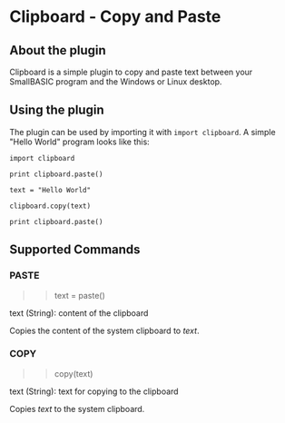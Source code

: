 # Clipboard - Copy and Paste

## About the plugin

Clipboard is a simple plugin to copy and paste text between your SmallBASIC program and the Windows or Linux desktop.

## Using the plugin

The plugin can be used by importing it with `import clipboard`. A simple "Hello World" program looks like this:


```
import clipboard

print clipboard.paste()

text = "Hello World"

clipboard.copy(text)

print clipboard.paste()
```

## Supported Commands

### PASTE

>> text = paste()

text (String): content of the clipboard

Copies the content of the system clipboard to _text_.

### COPY

>> copy(text)

text (String): text for copying to the clipboard

Copies _text_ to the system clipboard.
